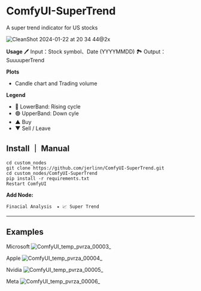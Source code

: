# ComfyUI-SuperTrend
A super trend indicator for US stocks

![CleanShot 2024-01-22 at 20 34 44@2x](https://github.com/jerlinn/ComfyUI-SuperTrend/assets/91647085/bc445477-5e1b-42d9-ad9d-85d2ff3ad1ad)

**Usage**
🖊️ Input：Stock symbol、Date (YYYYMMDD)
🏞️ Output：SuuuuperTrend

**Plots**
- Candle chart and Trading volume

**Legend**
- 🔴 LowerBand: Rising cycle
- 🟢 UpperBand: Down cyle
- ▲ Buy
- ▼ Sell / Leave

## Install ｜ Manual
```
cd custom_nodes
git clone https://github.com/jerlinn/ComfyUI-SuperTrend.git
cd custom_nodes/ComfyUI-SuperTrend
pip install -r requirements.txt
Restart ComfyUI
```
**Add Node:**

```
Finacial Analysis  ▸ 📈 Super Trend
```

---

## Examples
Microsoft
![ComfyUI_temp_pvrza_00003_](https://github.com/jerlinn/ComfyUI-SuperTrend/assets/91647085/26978757-b34f-46da-a050-8af054d97c55)

Apple
![ComfyUI_temp_pvrza_00004_](https://github.com/jerlinn/ComfyUI-SuperTrend/assets/91647085/7629d8c7-a2c0-4bbf-923a-168c90003f1a)

Nvidia
![ComfyUI_temp_pvrza_00005_](https://github.com/jerlinn/ComfyUI-SuperTrend/assets/91647085/182f9a19-4e90-4444-86d4-dd0af389374f)

Meta 
![ComfyUI_temp_pvrza_00006_](https://github.com/jerlinn/ComfyUI-SuperTrend/assets/91647085/83047acd-5376-4bbe-9bab-8a59033a2310)
